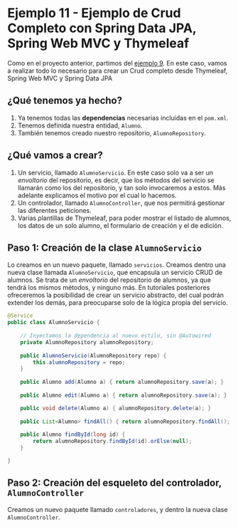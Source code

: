 
# Ejemplo 11 - Ejemplo de Crud Completo con Spring Data JPA, Spring Web MVC y Thymeleaf

Como en el proyecto anterior, partimos del [ejemplo 9](https://github.com/lmlopezmagana/bbdd-2019/tree/master/09_PrimerEjemploSpringDataJpa). En este caso, vamos a realizar todo lo necesario para crear un Crud completo desde Thymeleaf, Spring Web MVC y Spring Data JPA

## ¿Qué tenemos ya hecho?

1. Ya tenemos todas las **dependencias** necesarias incluidas en el `pom.xml`.
2. Tenemos definida nuestra entidad, `Alumno`.
3. También tenemos creado nuestro repositorio, `AlumnoRepository`.

## ¿Qué vamos a crear?

1. Un servicio, llamado `AlumnoServicio`. En este caso solo va a ser un _envoltorio_ del repositorio, es decir, que los métodos del servicio se llamarán como los del repositorio, y tan solo invocaremos a estos. Más adelante explicamos el motivo por el cual lo hacemos.
2. Un controlador, llamado `AlumnoController`, que nos permitirá gestionar las diferentes peticiones.
3. Varias plantillas de Thymeleaf, para poder mostrar el listado de alumnos, los datos de un solo alumno, el formulario de creación y el de edición.


## Paso 1: Creación de la clase **`AlumnoServicio`**

Lo creamos en un nuevo paquete, llamado `servicios`. Creamos dentro una nueva clase llamada `AlumnoServicio`, que encapsula un servicio CRUD de alumnos. Se trata de un _envoltorio_
 del repositorio de alumnos, ya que tendrá los mismos métodos, y ninguno más. En tutoriales posteriores ofreceremos la posibilidad de crear un servicio abstracto, del cual podrán extender los demás, para preocuparse solo de la lógica propia del servicio.

```java
@Service
public class AlumnoServicio {
	
	// Inyectamos la dependencia al nuevo estilo, sin @Autowired
	private AlumnoRepository alumnoRepository;
	
	public AlumnoServicio(AlumnoRepository repo) {
		this.alumnoRepository = repo;
	}
	
	public Alumno add(Alumno a) { return alumnoRepository.save(a); }
	
	public Alumno edit(Alumno a) { return alumnoRepository.save(a); }

	public void delete(Alumno a) { alumnoRepository.delete(a); }
	
	public List<Alumno> findAll() { return alumnoRepository.findAll(); }
	
	public Alumno findById(long id) {
		return alumnoRepository.findById(id).orElse(null);
	}

}

```

## Paso 2: Creación del esqueleto del controlador, **`AlumnoController`**

Creamos un nuevo paquete llamado `controladores`, y dentro la nueva clase `AlumnoController`.  